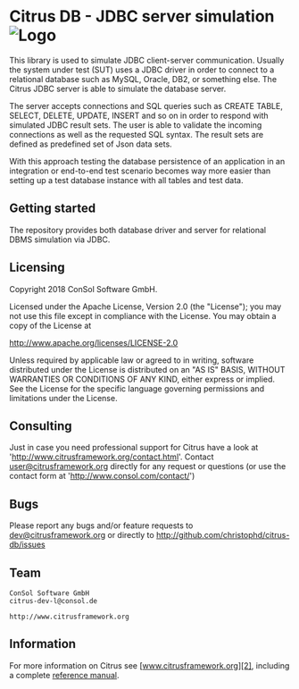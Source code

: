 Citrus DB - JDBC server simulation ![Logo][1]
==============

This library is used to simulate JDBC client-server communication. Usually the system under test (SUT) uses a JDBC driver in order to connect to a relational database such as MySQL, Oracle, DB2, or something else. The Citrus JDBC server is able to simulate the database server.

The server accepts connections and SQL queries such as CREATE TABLE, SELECT, DELETE, UPDATE, INSERT and so on in order to respond with simulated JDBC result sets. The user is able to validate the incoming connections as well as the requested SQL syntax. The result sets are defined as predefined set of Json data sets.

With this approach testing the database persistence of an application in an integration or end-to-end test scenario becomes way more easier than setting up a test database instance with all tables and test data.

Getting started
---------

The repository provides both database driver and server for relational DBMS simulation via JDBC.

Licensing
---------
  
Copyright 2018 ConSol Software GmbH.

Licensed under the Apache License, Version 2.0 (the "License");
you may not use this file except in compliance with the License.
You may obtain a copy of the License at

  http://www.apache.org/licenses/LICENSE-2.0

Unless required by applicable law or agreed to in writing, software
distributed under the License is distributed on an "AS IS" BASIS,
WITHOUT WARRANTIES OR CONDITIONS OF ANY KIND, either express or implied.
See the License for the specific language governing permissions and
limitations under the License.
  
Consulting
---------

Just in case you need professional support for Citrus have a look at
'http://www.citrusframework.org/contact.html'.
Contact user@citrusframework.org directly for any request or questions
(or use the contact form at 'http://www.consol.com/contact/')

Bugs
---------

Please report any bugs and/or feature requests to dev@citrusframework.org
or directly to http://github.com/christophd/citrus-db/issues
  
Team
---------

```
ConSol Software GmbH
citrus-dev-l@consol.de

http://www.citrusframework.org
```

Information
---------

For more information on Citrus see [www.citrusframework.org][2], including
a complete [reference manual][3].

 [1]: http://www.citrusframework.org/img/brand-logo.png "Citrus"
 [2]: http://www.citrusframework.org
 [3]: http://www.citrusframework.org/reference/html/